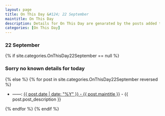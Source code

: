 ```yaml
---
layout: page
title: On This Day &#124; 22 September
maintitle: On This Day
description: Details for On This Day are genarated by the posts added to the website so the content is subject to changes/updates over time.
categories: [On This Day]
---
```


<h3>22 September</h3>

{% if site.categories.OnThisDay22September == null %}
  <h3>Sorry no known details for today</h3>
{% else %}
{% for post in site.categories.OnThisDay22September reversed %}
<ul>
<li> ——: <a href="{{ post.url }}">{{ post.date | date: "%Y" }} - {{ post.maintitle }}</a> - {{ post.post_description }}</li>
</ul>

{% endfor %}
{% endif %}
